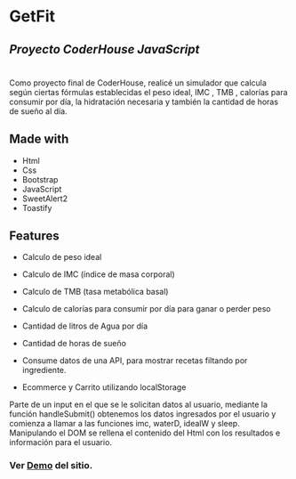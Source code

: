 # GetFit
## _Proyecto CoderHouse JavaScript_
#
#
#
Como proyecto final de CoderHouse, realicé un simulador que calcula según ciertas fórmulas establecidas el peso ideal, 
IMC , TMB , calorías para consumir por día, la hidratación necesaria y también la cantidad de horas de sueño al día.

## Made with 
- Html
- Css
- Bootstrap
- JavaScript
- SweetAlert2
- Toastify

## Features

- Calculo de peso ideal
- Calculo de IMC (índice de masa corporal)
- Calculo de TMB (tasa metabólica basal)
- Calculo de calorías para consumir por día para ganar o perder peso
- Cantidad de litros de Agua por día
- Cantidad de horas de sueño

- Consume datos de una API, para mostrar recetas filtando por ingrediente.

- Ecommerce y Carrito utilizando localStorage


Parte de un input en el que se le solicitan datos al usuario, mediante la 
función handleSubmit() obtenemos los datos ingresados por el usuario y comienza a llamar a las funciones imc, waterD, idealW y sleep. 
Manipulando el DOM se rellena el contenido del Html con los resultados e información para el usuario.

### Ver [Demo](https://fabrizionb.github.io/GetFit/) del sitio.
#
##
###
##
#
#


